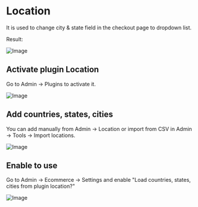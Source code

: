 # Location

It is used to change city & state field in the checkout page to dropdown list.

Result:

![Image](https://ticksy_attachments.s3.amazonaws.com/2898880512.png)

## Activate plugin Location

Go to Admin -> Plugins to activate it.

![Image](https://live.staticflickr.com/65535/51890566088_37de3c6f2b_b.jpg)

## Add countries, states, cities

You can add manually from Admin -> Location or import from CSV in Admin -> Tools -> Import locations.

![Image](https://live.staticflickr.com/65535/51889519232_6a2e8830e7_b.jpg)

## Enable to use

Go to Admin -> Ecommerce -> Settings and enable "Load countries, states, cities from plugin location?"

![Image](https://ticksy_attachments.s3.amazonaws.com/1145487870.png)
